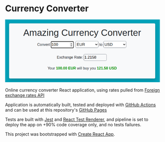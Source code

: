 # Currency Converter

![Currency Converter screen capture](img/screen-capture.png)

Online currency converter React application, using rates pulled from [Foreign exchange rates API ](https://exchangeratesapi.io/)

Application is automatically built, tested and deployed with [GitHub Actions](https://github.com/eldocbrown/currency/actions) and can be used at this repository's [GitHub Pages](https://eldocbrown.github.io/currency/)

Tests are built with [Jest](https://jestjs.io/) and [React Test Renderer](https://reactjs.org/docs/test-renderer.html), and pipeline is set to deploy the app on +90% code coverage only, and no tests failures.

This project was bootstrapped with [Create React App](https://github.com/facebook/create-react-app).
